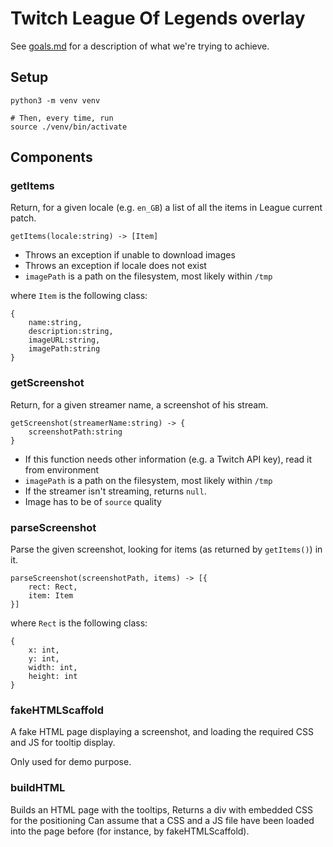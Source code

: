 # Twitch League Of Legends overlay
See [goals.md](goals.md) for a description of what we're trying to achieve.

## Setup
```
python3 -m venv venv

# Then, every time, run
source ./venv/bin/activate
```

## Components
### getItems
Return, for a given locale (e.g. `en_GB`) a list of all the items in League current patch.
```
getItems(locale:string) -> [Item]
```

* Throws an exception if unable to download images
* Throws an exception if locale does not exist
* `imagePath` is a path on the filesystem, most likely within `/tmp`

where `Item` is the following class:

```
{
    name:string,
    description:string,
    imageURL:string,
    imagePath:string
}
```

### getScreenshot
Return, for a given streamer name, a screenshot of his stream.

```
getScreenshot(streamerName:string) -> {
    screenshotPath:string
}
```

* If this function needs other information (e.g. a Twitch API key), read it from environment
* `imagePath` is a path on the filesystem, most likely within `/tmp`
* If the streamer isn't streaming, returns `null`.
* Image has to be of `source` quality

### parseScreenshot
Parse the given screenshot, looking for items (as returned by `getItems()`) in it.

```
parseScreenshot(screenshotPath, items) -> [{
    rect: Rect,
    item: Item
}]
```

where `Rect` is the following class:

```
{
    x: int,
    y: int,
    width: int,
    height: int
}
```

### fakeHTMLScaffold
A fake HTML page displaying a screenshot, and loading the required CSS and JS for tooltip display.

Only used for demo purpose.


### buildHTML
Builds an HTML page with the tooltips,
Returns a div with embedded CSS for the positioning
Can assume that a CSS and a JS file have been loaded into the page before (for instance, by fakeHTMLScaffold).
